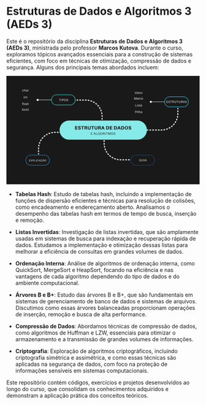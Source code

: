 # Estruturas de Dados e Algoritmos 3 (AEDs 3)

Este é o repositório da disciplina **Estruturas de Dados e Algoritmos 3 (AEDs 3)**, ministrada pelo professor **Marcos Kutova**. Durante o curso, exploramos tópicos avançados essenciais para a construção de sistemas eficientes, com foco em técnicas de otimização, compressão de dados e segurança. Alguns dos principais temas abordados incluem:

<p align="center">
  <img src="codigo01/aeds3.png" alt="Imagem AEDS 3" />
</p>

- **Tabelas Hash**: Estudo de tabelas hash, incluindo a implementação de funções de dispersão eficientes e técnicas para resolução de colisões, como encadeamento e endereçamento aberto. Analisamos o desempenho das tabelas hash em termos de tempo de busca, inserção e remoção.

- **Listas Invertidas**: Investigação de listas invertidas, que são amplamente usadas em sistemas de busca para indexação e recuperação rápida de dados. Estudamos a implementação e otimização dessas listas para melhorar a eficiência de consultas em grandes volumes de dados.

- **Ordenação Interna**: Análise de algoritmos de ordenação interna, como QuickSort, MergeSort e HeapSort, focando na eficiência e nas vantagens de cada algoritmo dependendo do tipo de dados e do ambiente computacional.

- **Árvores B e B+**: Estudo das árvores B e B+, que são fundamentais em sistemas de gerenciamento de banco de dados e sistemas de arquivos. Discutimos como essas árvores balanceadas proporcionam operações de inserção, remoção e busca de alta performance.

- **Compressão de Dados**: Abordamos técnicas de compressão de dados, como algoritmos de Huffman e LZW, essenciais para otimizar o armazenamento e a transmissão de grandes volumes de informações.

- **Criptografia**: Exploração de algoritmos criptográficos, incluindo criptografia simétrica e assimétrica, e como essas técnicas são aplicadas na segurança de dados, com foco na proteção de informações sensíveis em sistemas computacionais.

Este repositório contém códigos, exercícios e projetos desenvolvidos ao longo do curso, que consolidam os conhecimentos adquiridos e demonstram a aplicação prática dos conceitos teóricos.

